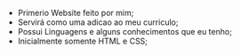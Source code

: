 - Primerio Website feito por mim;
- Servirá como uma adicao ao meu curriculo;
- Possui Linguagens e alguns conhecimentos que eu tenho;
- Inicialmente somente HTML e CSS;
  
